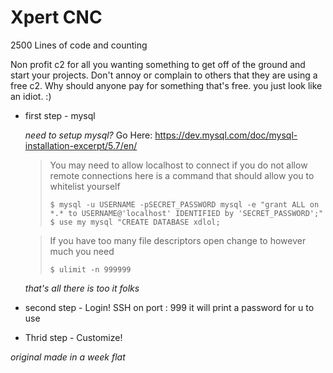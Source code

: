 # Xpert CNC

2500 Lines of code and counting

Non profit c2 for all you wanting something to 
get off of the ground and start your projects.
Don't annoy or complain to others that they are
using a free c2. Why should anyone pay for 
something that's free. you just look like an 
idiot. :)

- first step - mysql

  *need to setup mysql?* Go Here: https://dev.mysql.com/doc/mysql-installation-excerpt/5.7/en/
  
  > You may need to allow localhost to connect if you do not allow remote connections here is a command that should allow you to whitelist yourself 
  > 
  > `$ mysql -u USERNAME -pSECRET_PASSWORD mysql -e "grant ALL on *.* to USERNAME@'localhost' IDENTIFIED by 'SECRET_PASSWORD';"`
   > `$ use my mysql "CREATE DATABASE xdlol;`

  > If you have too many file descriptors open change to however much you need
  > 
  > `$ ulimit -n 999999`
  > 
  *that's all there is too it folks*

- second step - Login!
  SSH on port : 999 
  it will print a password for u to use
  
- Thrid step - Customize!

*original made in a week flat*
